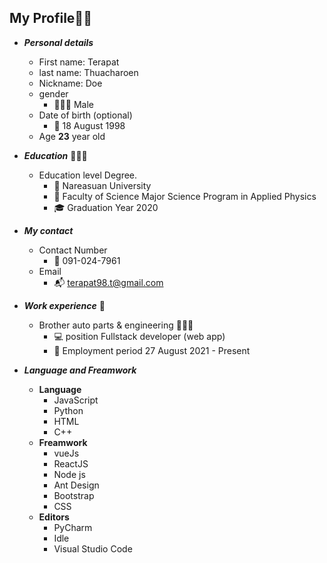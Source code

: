My Profile🤙🖖
---------------------------------------------------------------------------------------------
- ***Personal details***
  - First name: Terapat
  - last name: Thuacharoen
  - Nickname: Doe
  - gender 
    - 👨🏻‍🦱 Male
  - Date of birth (optional)
    - 📅 18 August 1998
  - Age __23__ year old

- ***Education*** 👨🏻‍🎓
  - Education level Degree.
     -  🏫 Nareasuan University 
     -  🥼 Faculty of Science Major Science Program in Applied Physics 
     -  🎓 Graduation Year 2020

- ***My contact***
  - Contact Number
    - 📱 091-024-7961
  - Email
    - 📬 terapat98.t@gmail.com

- ***Work experience*** 💼
  - Brother auto parts & engineering 👨🏻‍💻
    - 💻 position Fullstack developer (web app)
    - 🧭 Employment period 27 August 2021 - Present
    
- ***Language and Freamwork***
    - **Language**
        - JavaScript
        - Python 
        - HTML
        - C++
    - **Freamwork**
        - vueJs
        - ReactJS
        - Node js
        - Ant Design
        - Bootstrap  
        - CSS
    - **Editors**
        - PyCharm
        - Idle
        - Visual Studio Code
